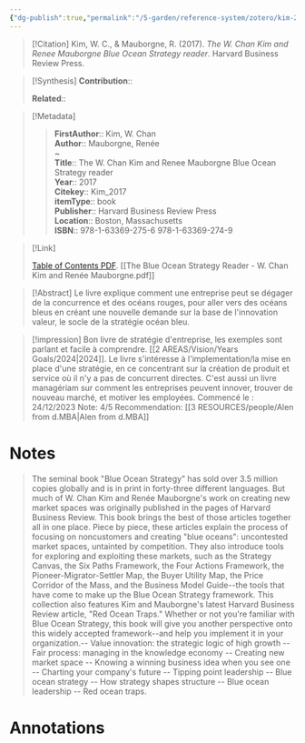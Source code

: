 ```yaml
---
{"dg-publish":true,"permalink":"/5-garden/reference-system/zotero/kim-2017/","tags":["stratégie","type/books"],"created":"2024-05-15T21:03:19.000+02:00","updated":"2024-08-15T11:17:25.063+02:00"}
---
```



> [!Citation] 
> Kim, W. C., & Mauborgne, R. (2017). _The W. Chan Kim and Renee Mauborgne Blue Ocean Strategy reader_. Harvard Business Review Press.

>[!Synthesis] 
>**Contribution**:: 
>
>**Related**:: 
>

>[!Metadata] 
>> **FirstAuthor**:: Kim, W. Chan  
> **Author**:: Mauborgne, Renée  
~    
> **Title**:: The W. Chan Kim and Renee Mauborgne Blue Ocean Strategy reader  
> **Year**:: 2017   
> **Citekey**:: Kim_2017  
> **itemType**:: book  
> **Publisher**:: Harvard Business Review Press  
> **Location**:: Boston, Massachusetts  
> **ISBN**:: 978-1-63369-275-6 978-1-63369-274-9    

> [!Link] 
>
>  [Table of Contents PDF](file:///Users/lucasbramas/Zotero/storage/XKG2H3BK/Kim%20and%20Mauborgne%20-%202017%20-%20The%20W.%20Chan%20Kim%20and%20Renee%20Mauborgne%20Blue%20Ocean%20Str.pdf).
>  [[The Blue Ocean Strategy Reader - W. Chan Kim and Renée Mauborgne.pdf]]

> [!Abstract]
>Le livre explique comment une entreprise peut se dégager de la concurrence et des océans rouges, pour aller vers des océans bleus en créant une nouvelle demande sur la base de l'innovation valeur, le socle de la stratégie océan bleu. 

>[!impression] 
> Bon livre de stratégie d'entreprise, les exemples sont parlant et facile à comprendre. [[2 AREAS/Vision/Years Goals/2024\|2024]].
> Le livre s'intéresse à l'implementation/la mise en place d'une stratégie, en ce concentrant sur la création de produit et service où il n'y a pas de concurrent directes. C'est aussi un livre managériam sur comment les entreprises peuvent innover, trouver de nouveau marché, et motiver les employées.
> Commencé le : 24/12/2023
> Note: 4/5
> Recommendation: [[3 RESOURCES/people/Alen from d.MBA\|Alen from d.MBA]]

# Notes
>The seminal book "Blue Ocean Strategy" has sold over 3.5 million copies globally and is in print in forty-three different languages. But much of W. Chan Kim and Renée Mauborgne's work on creating new market spaces was originally published in the pages of Harvard Business Review. This book brings the best of those articles together all in one place. Piece by piece, these articles explain the process of focusing on noncustomers and creating "blue oceans": uncontested market spaces, untainted by competition. They also introduce tools for exploring and exploiting these markets, such as the Strategy Canvas, the Six Paths Framework, the Four Actions Framework, the Pioneer-Migrator-Settler Map, the Buyer Utility Map, the Price Corridor of the Mass, and the Business Model Guide--the tools that have come to make up the Blue Ocean Strategy framework. This collection also features Kim and Mauborgne's latest Harvard Business Review article, "Red Ocean Traps." Whether or not you're familiar with Blue Ocean Strategy, this book will give you another perspective onto this widely accepted framework--and help you implement it in your organization.-- Value innovation: the strategic logic of high growth -- Fair process: managing in the knowledge economy -- Creating new market space -- Knowing a winning business idea when you see one -- Charting your company's future -- Tipping point leadership -- Blue ocean strategy -- How strategy shapes structure -- Blue ocean leadership -- Red ocean traps.


# Annotations







